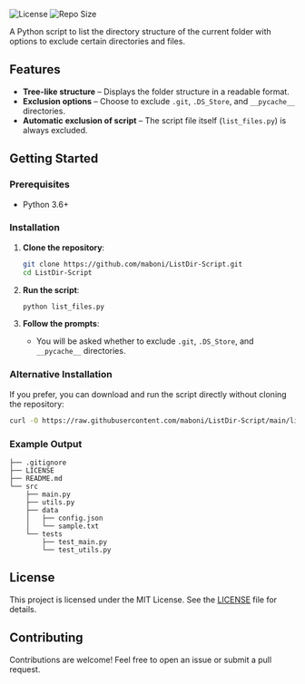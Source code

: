 ![License](https://img.shields.io/github/license/maboni/ListDir-Script?style=for-the-badge)
![Repo Size](https://img.shields.io/github/repo-size/maboni/ListDir-Script?style=for-the-badge)

A Python script to list the directory structure of the current folder with options to exclude certain directories and files.

## Features
- **Tree-like structure** – Displays the folder structure in a readable format.
- **Exclusion options** – Choose to exclude `.git`, `.DS_Store`, and `__pycache__` directories.
- **Automatic exclusion of script** – The script file itself (`list_files.py`) is always excluded.

## Getting Started

### Prerequisites
- Python 3.6+

### Installation

1. **Clone the repository**:
    ```bash
    git clone https://github.com/maboni/ListDir-Script.git
    cd ListDir-Script
    ```

2. **Run the script**:
    ```bash
    python list_files.py
    ```

3. **Follow the prompts**:
    - You will be asked whether to exclude `.git`, `.DS_Store`, and `__pycache__` directories.

### Alternative Installation
If you prefer, you can download and run the script directly without cloning the repository:

```bash
curl -O https://raw.githubusercontent.com/maboni/ListDir-Script/main/list_files.py && python list_files.py
```

### Example Output

```plaintext
├── .gitignore
├── LICENSE
├── README.md
└── src
    ├── main.py
    ├── utils.py
    ├── data
    │   ├── config.json
    │   └── sample.txt
    └── tests
        ├── test_main.py
        └── test_utils.py
```

## License
This project is licensed under the MIT License. See the [LICENSE](LICENSE) file for details.

## Contributing
Contributions are welcome! Feel free to open an issue or submit a pull request.

